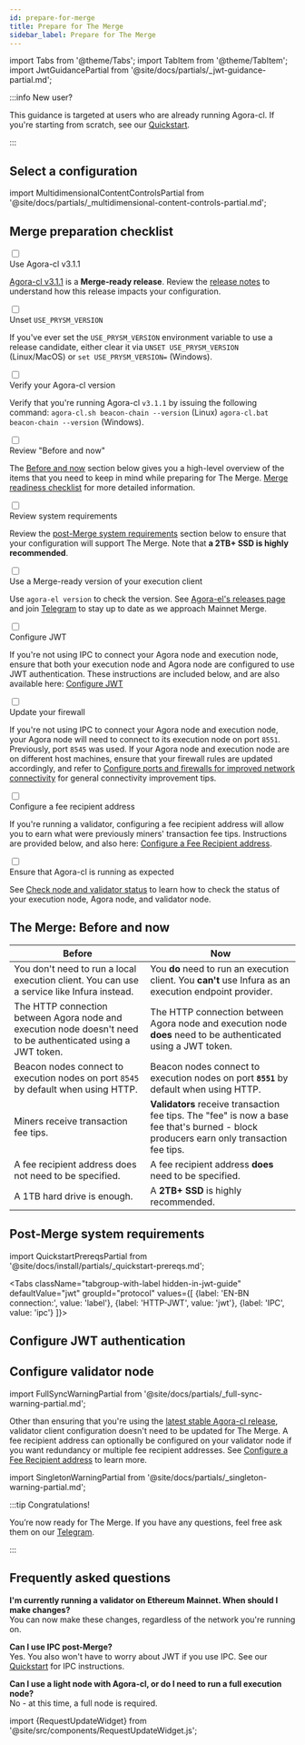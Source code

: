 ```yaml
---
id: prepare-for-merge
title: Prepare for The Merge
sidebar_label: Prepare for The Merge
---
```


import Tabs from '@theme/Tabs';
import TabItem from '@theme/TabItem';
import JwtGuidancePartial from '@site/docs/partials/_jwt-guidance-partial.md';


:::info New user?

This guidance is targeted at users who are already running Agora-cl. If you're starting from scratch, see our [Quickstart](./install/install-with-script.md).

:::

## Select a configuration

import MultidimensionalContentControlsPartial from '@site/docs/partials/_multidimensional-content-controls-partial.md';

<MultidimensionalContentControlsPartial />


## Merge preparation checklist


<div class='hide-tabs mergeprep-guide'>

<div class='checklist'>
    <div class='task'>
        <div class='input-container'><input id="cl-1" type='checkbox'/><span class='done'></span></div>
        <div class='guidance-container'>
            <label for="cl-1">Use Agora-cl v3.1.1</label>
            <p><a href='https://github.com/zeroone-boa/agora-cl/releases/tag/v3.1.1'>Agora-cl v3.1.1</a> is a <strong>Merge-ready release</strong>. Review the <a href='https://github.com/zeroone-boa/agora-cl/releases/tag/v3.1.1'>release notes</a> to understand how this release impacts your configuration.</p>
        </div>
    </div>
    <div class='task'>
        <div class='input-container'><input id="cl-5" type='checkbox'/><span class='done'></span></div>
        <div class='guidance-container'>
            <label for="cl-5">Unset <code>USE_PRYSM_VERSION</code></label>
            <p>If you've ever set the <code>USE_PRYSM_VERSION</code> environment variable to use a release candidate, either clear it via <code>UNSET USE_PRYSM_VERSION</code> (Linux/MacOS) or <code>set USE_PRYSM_VERSION=</code> (Windows).</p>
        </div>
    </div>
        <div class='task'>
        <div class='input-container'><input id="cl-6" type='checkbox'/><span class='done'></span></div>
        <div class='guidance-container'>
            <label for="cl-6">Verify your Agora-cl version</label>
            <p>Verify that you're running Agora-cl <code>v3.1.1</code> by issuing the following command: <code>agora-cl.sh beacon-chain --version</code> (Linux) <code>agora-cl.bat beacon-chain --version</code> (Windows).</p>
        </div>
    </div>
    <div class='task'>
        <div class='input-container'><input id="cl-2" type='checkbox'/><span class='done'></span></div>
        <div class='guidance-container'>
            <label for="cl-2">Review "Before and now"</label>
            <p>The <a href='#the-merge-before-and-now'>Before and now</a> section below gives you a high-level overview of the items that you need to keep in mind while preparing for The Merge. <a href='https://launchpad.bosagora.io/en/merge-readiness'>Merge readiness checklist</a> for more detailed information.</p>
        </div>
    </div>
    <div class='task'>
        <div class='input-container'><input id="cl-prereqs" type='checkbox'/><span class='done'></span></div>
        <div class='guidance-container'>
            <label for="cl-prereqs">Review system requirements</label>
            <p>Review the <a href='#post-merge-system-requirements'>post-Merge system requirements</a> section below to ensure that your configuration will support The Merge. Note that <strong>a 2TB+ SSD is highly recommended</strong>.</p>
        </div>
    </div>
    <div class='task'>
        <div class='input-container'><input id="cl-3" type='checkbox'/><span class='done'></span></div>
        <div class='guidance-container'>
            <label for="cl-3">Use a Merge-ready version of your execution client</label>
            <p>
                <Tabs className="tabgroup-with-label" groupId="execution-clients" defaultValue="agora-el" values={[
                {label: 'Execution client:', value: 'label'},
                {label: 'Agora', value: 'agora-el'}
                ]}>
                    <TabItem value="agora-el">Use <code>agora-el version</code> to check the version. See <a href='https://github.com/zeroone-boa/agora-el/releases'>Agora-el's releases page</a> and join <a href='(https://t.me/bosagora_eng'>Telegram</a> to stay up to date as we approach Mainnet Merge.</TabItem>
                </Tabs>
            </p>
        </div>
    </div>
    <Tabs className="tabgroup-with-label" groupId="protocol" defaultValue="jwt" values={[
        {label: 'EN-BN connection:', value: 'label'},
        {label: 'HTTP-JWT', value: 'jwt'},
        {label: 'IPC', value: 'ipc'}
    ]}>
        <TabItem value="jwt">
            <div class='task'>
                <div class='input-container'><input id="cl-7" type='checkbox'/><span class='done'></span></div>
                <div class='guidance-container'>
                    <label for="cl-7">Configure JWT</label>
                    <p>If you're not using IPC to connect your Agora node and execution node, ensure that both your execution node and Agora node are configured to use JWT authentication. These instructions are included below, and are also available here: <a href='./execution-node/authentication'>Configure JWT</a></p>
                </div>
            </div>
        </TabItem>
        <TabItem value="ipc"></TabItem>
    </Tabs>
    <div class='task'>
        <div class='input-container'><input id="cl-8" type='checkbox'/><span class='done'></span></div>
        <div class='guidance-container'>
            <label for="cl-8">Update your firewall</label>
            <p>If you're not using IPC to connect your Agora node and execution node, your Agora node will need to connect to its execution node on port <code>8551</code>. Previously, port <code>8545</code> was used. If your Agora node and execution node are on different host machines, ensure that your firewall rules are updated accordingly, and refer to <a href='./agora-cl-usage/p2p-host-ip'>Configure ports and firewalls for improved network connectivity</a> for general connectivity improvement tips.</p>
        </div>
    </div>
    <div class='task'>
        <div class='input-container'><input id="cl-9" type='checkbox'/><span class='done'></span></div>
        <div class='guidance-container'>
            <label for="cl-9">Configure a fee recipient address</label>
            <p>If you're running a validator, configuring a fee recipient address will allow you to earn what were previously miners' transaction fee tips. Instructions are provided below, and also here: <a href='./execution-node/fee-recipient'>Configure a Fee Recipient address</a>.</p>
        </div>
    </div>
    <div class='task'>
        <div class='input-container'><input id="cl-expected" type='checkbox'/><span class='done'></span></div>
        <div class='guidance-container'>
            <label for="cl-expected">Ensure that Agora-cl is running as expected</label>
            <p>See <a href='./monitoring/checking-status'>Check node and validator status</a> to learn how to check the status of your execution node, Agora node, and validator node.</p>
        </div>
    </div>
</div>


## The Merge: Before and now

| Before                                                                                                         | Now                                                                                                                                      |
|----------------------------------------------------------------------------------------------------------------|------------------------------------------------------------------------------------------------------------------------------------------|
| You don't need to run a local execution client. You can use a service like Infura instead.                     | You **do** need to run an execution client. You **can't** use Infura as an execution endpoint provider.                                  |
| The HTTP connection between Agora node and execution node doesn't need to be authenticated using a JWT token. | The HTTP connection between Agora node and execution node **does** need to be authenticated using a JWT token.                          |
| Beacon nodes connect to execution nodes on port `8545` by default when using HTTP.                             | Beacon nodes connect to execution nodes on port **`8551`** by default when using HTTP.                                                   |
| Miners receive transaction fee tips.                                                                           | **Validators** receive transaction fee tips. The "fee" is now a base fee that's burned - block producers earn only transaction fee tips. |
| A fee recipient address does not need to be specified.                                                         | A fee recipient address **does** need to be specified.                                                                                   |
| A 1TB hard drive is enough.                                                                                    | A **2TB+ SSD** is highly recommended.                                                                                                    |


## Post-Merge system requirements

import QuickstartPrereqsPartial from '@site/docs/install/partials/_quickstart-prereqs.md';

<QuickstartPrereqsPartial />


<Tabs className="tabgroup-with-label hidden-in-jwt-guide" defaultValue="jwt" groupId="protocol" values={[
        {label: 'EN-BN connection:', value: 'label'},
        {label: 'HTTP-JWT', value: 'jwt'},
        {label: 'IPC', value: 'ipc'}
    ]}>
    <TabItem value="jwt">

<h2>Configure JWT authentication</h2>

<JwtGuidancePartial />

</TabItem>
<TabItem value="ipc"></TabItem>
</Tabs>

</div>

## Configure validator node

import FullSyncWarningPartial from '@site/docs/partials/_full-sync-warning-partial.md';

<FullSyncWarningPartial />

Other than ensuring that you're using the [latest stable Agora-cl release](https://github.com/zeroone-boa/agora-cl/releases), validator client configuration doesn't need to be updated for The Merge. A fee recipient address can optionally be configured on your validator node if you want redundancy or multiple fee recipient addresses. See [Configure a Fee Recipient address](./execution-node/fee-recipient.md) to learn more.

import SingletonWarningPartial from '@site/docs/partials/_singleton-warning-partial.md';

<SingletonWarningPartial />


:::tip Congratulations!

You’re now ready for The Merge. If you have any questions, feel free ask them on our [Telegram](https://t.me/bosagora_eng).

:::


## Frequently asked questions

**I'm currently running a validator on Ethereum Mainnet. When should I make changes?** <br />
You can now make these changes, regardless of the network you're running on.

**Can I use IPC post-Merge?** <br />
Yes. You also won't have to worry about JWT if you use IPC. See our [Quickstart](./install/install-with-script.md) for IPC instructions.

**Can I use a light node with Agora-cl, or do I need to run a full execution node?** <br />
No - at this time, a full node is required.


import {RequestUpdateWidget} from '@site/src/components/RequestUpdateWidget.js';

<RequestUpdateWidget />
